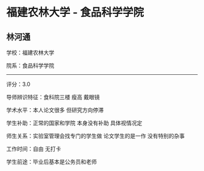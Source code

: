 # 福建农林大学 - 食品科学学院

## 林河通

学校：福建农林大学

院系：食品科学学院

* * *

评分：3.0

导师辨识特征：食科院三楼 瘦高 戴眼镜

学术水平：本人论文很多 但研究方向停滞

学生补助：正常的国家和学院 本身没有补助 具体视情况定

师生关系：实验室管理会找专门的学生做 论文学生的是一作 没有特别的杂事

工作时间：自由 无打卡

学生前途：毕业后基本是公务员和老师